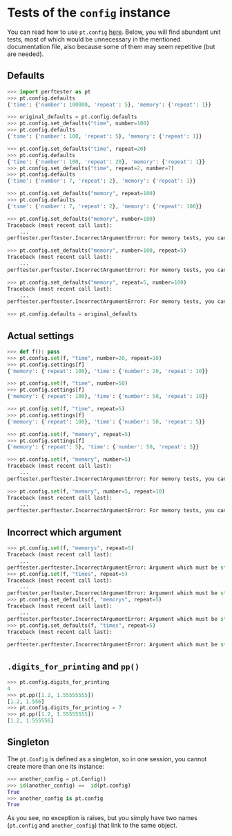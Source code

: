 # Tests of the `config` instance

You can read how to use `pt.config` [here](../docs/use_of_config.md). Below, you will find abundant unit tests, most of which would be unnecessary in the mentioned documentation file, also because some of them may seem repetitive (but are needed).


## Defaults

```python
>>> import perftester as pt
>>> pt.config.defaults
{'time': {'number': 100000, 'repeat': 5}, 'memory': {'repeat': 1}}

>>> original_defaults = pt.config.defaults
>>> pt.config.set_defaults("time", number=100)
>>> pt.config.defaults
{'time': {'number': 100, 'repeat': 5}, 'memory': {'repeat': 1}}

>>> pt.config.set_defaults("time", repeat=20)
>>> pt.config.defaults
{'time': {'number': 100, 'repeat': 20}, 'memory': {'repeat': 1}}
>>> pt.config.set_defaults("time", repeat=2, number=7)
>>> pt.config.defaults
{'time': {'number': 7, 'repeat': 2}, 'memory': {'repeat': 1}}

>>> pt.config.set_defaults("memory", repeat=100)
>>> pt.config.defaults
{'time': {'number': 7, 'repeat': 2}, 'memory': {'repeat': 100}}

>>> pt.config.set_defaults("memory", number=100)
Traceback (most recent call last):
    ...
perftester.perftester.IncorrectArgumentError: For memory tests, you can only set repeat, not number.

>>> pt.config.set_defaults("memory", number=100, repeat=5)
Traceback (most recent call last):
    ...
perftester.perftester.IncorrectArgumentError: For memory tests, you can only set repeat, not number.

>>> pt.config.set_defaults("memory", repeat=5, number=100)
Traceback (most recent call last):
    ...
perftester.perftester.IncorrectArgumentError: For memory tests, you can only set repeat, not number.

>>> pt.config.defaults = original_defaults

```

## Actual settings

```python
>>> def f(): pass
>>> pt.config.set(f, "time", number=20, repeat=10)
>>> pt.config.settings[f]
{'memory': {'repeat': 100}, 'time': {'number': 20, 'repeat': 10}}

>>> pt.config.set(f, "time", number=50)
>>> pt.config.settings[f]
{'memory': {'repeat': 100}, 'time': {'number': 50, 'repeat': 10}}

>>> pt.config.set(f, "time", repeat=5)
>>> pt.config.settings[f]
{'memory': {'repeat': 100}, 'time': {'number': 50, 'repeat': 5}}

>>> pt.config.set(f, "memory", repeat=5)
>>> pt.config.settings[f]
{'memory': {'repeat': 5}, 'time': {'number': 50, 'repeat': 5}}

>>> pt.config.set(f, "memory", number=5)
Traceback (most recent call last):
    ...
perftester.perftester.IncorrectArgumentError: For memory tests, you can only set repeat, not number.

>>> pt.config.set(f, "memory", number=5, repeat=10)
Traceback (most recent call last):
    ...
perftester.perftester.IncorrectArgumentError: For memory tests, you can only set repeat, not number.

```

## Incorrect which argument

```python
>>> pt.config.set(f, "memorys", repeat=5)
Traceback (most recent call last):
    ...
perftester.perftester.IncorrectArgumentError: Argument which must be str from among memory, time
>>> pt.config.set(f, "times", repeat=5)
Traceback (most recent call last):
    ...
perftester.perftester.IncorrectArgumentError: Argument which must be str from among memory, time
>>> pt.config.set_defaults(f, "memorys", repeat=5)
Traceback (most recent call last):
    ...
perftester.perftester.IncorrectArgumentError: Argument which must be str from among memory, time
>>> pt.config.set_defaults(f, "times", repeat=5)
Traceback (most recent call last):
    ...
perftester.perftester.IncorrectArgumentError: Argument which must be str from among memory, time

```

## `.digits_for_printing` and `pp()`

```python
>>> pt.config.digits_for_printing
4
>>> pt.pp([1.2, 1.55555555])
[1.2, 1.556]
>>> pt.config.digits_for_printing = 7
>>> pt.pp([1.2, 1.55555555])
[1.2, 1.555556]


```

## Singleton

The `pt.Config` is defined as a singleton, so in one session, you cannot create more than one its instance:

```python
>>> another_config = pt.Config()
>>> id(another_config) ==  id(pt.config)
True
>>> another_config is pt.config
True

```

As you see, no exception is raises, but you simply have two names (`pt.config` and `another_config`) that link to the same object.